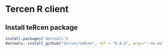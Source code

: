 # Tercen R client

## Install teRcen package
 
```R
install.packages('devtools')
devtools::install_github("tercen/teRcen", ref = "0.8.8", args="--no-multiarch")
```